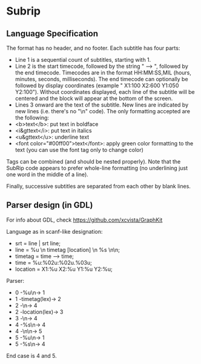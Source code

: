 Subrip
======

Language Specification
----------------------

The format has no header, and no footer. Each subtitle has four parts:
* Line 1 is a sequential count of subtitles, starting with 1.
* Line 2 is the start timecode, followed by the string " --> ", followed by the end timecode. Timecodes are in the format HH:MM:SS,MIL (hours, minutes, seconds, milliseconds). The end timecode can optionally be followed by display coordinates (example " X1:100 X2:600 Y1:050 Y2:100"). Without coordinates displayed, each line of the subtitle will be centered and the block will appear at the bottom of the screen.
* Lines 3 onward are the text of the subtitle. New lines are indicated by new lines (i.e. there's no "\n" code). The only formatting accepted are the following:
 * &lt;b&gt;text&lt;/b&gt;: put text in boldface
 * &lt;i&gttext&lt;/i&gt;: put text in italics
 * &lt;u&gttext&lt;/u&gt;: underline text
 * &lt;font color="#00ff00"&gt;text&lt;/font&gt;: apply green color formatting to the text (you can use the font tag only to change color)

Tags can be combined (and should be nested properly). Note that the SubRip code appears to prefer whole-line formatting (no underlining just one word in the middle of a line).

Finally, successive subtitles are separated from each other by blank lines.

Parser design (in GDL)
----------------------

For info about GDL, check <https://github.com/xcvista/GraphKit>

Language as in scanf-like designation:

* srt = line | srt line;
* line = %u \n timetag [location] \n %s \n\n;
* timetag = time --> time;
* time = %u:%02u:%02u.%03u;
* location = X1:%u X2:%u Y1:%u Y2:%u;

Parser:

* 0 -%u\n-> 1
* 1 -timetag(lex)-> 2
* 2 -\n-> 4
* 2 -location(lex)-> 3
* 3 -\n-> 4
* 4 -%s\n-> 4
* 4 -\n\n-> 5
* 5 -%u\n-> 1
* 5 -%s\n-> 4

End case is 4 and 5.
